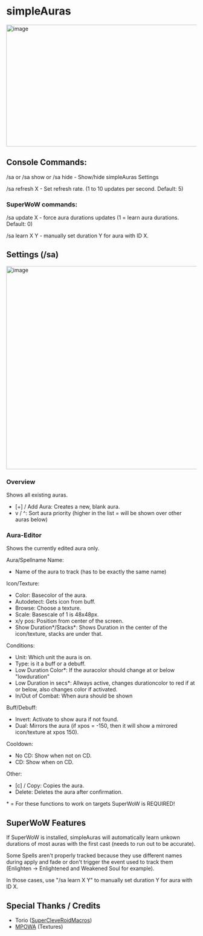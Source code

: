 # simpleAuras


<img width="508" height="322" alt="image" src="https://github.com/user-attachments/assets/15338563-4fbd-454c-9609-3d95f0214cc0" />


## Console Commands:
/sa or /sa show or /sa hide - Show/hide simpleAuras Settings

/sa refresh X - Set refresh rate. (1 to 10 updates per second. Default: 5)

### SuperWoW commands:
/sa update X - force aura durations updates (1 = learn aura durations. Default: 0)

/sa learn X Y - manually set duration Y for aura with ID X.


## Settings (/sa)
<img width="814" height="537" alt="image" src="https://github.com/user-attachments/assets/6f4004b5-0f07-48b6-9c11-790b62aead3e" />

### Overview
Shows all existing auras.

- [+] / Add Aura: Creates a new, blank aura.
- v / ^: Sort aura priority (higher in the list = will be shown over other auras below)


### Aura-Editor
Shows the currently edited aura only.

Aura/Spellname Name:
- Name of the aura to track (has to be exactly the same name)


Icon/Texture:
- Color: Basecolor of the aura.
- Autodetect: Gets icon from buff.
- Browse: Choose a texture.
- Scale: Basescale of 1 is 48x48px.
- x/y pos: Position from center of the screen.
- Show Duration*/Stacks*: Shows Duration in the center of the icon/texture, stacks are under that.


Conditions:
- Unit: Which unit the aura is on.
- Type: is it a buff or a debuff.
- Low Duration Color*: If the auracolor should change at or below "lowduration"
- Low Duration in secs*: Allways active, changes durationcolor to red if at or below, also changes color if activated.
- In/Out of Combat: When aura should be shown

Buff/Debuff:
- Invert: Activate to show aura if not found.
- Dual: Mirrors the aura (if xpos = -150, then it will show a mirrored icon/texture at xpos 150).

Cooldown:
- No CD: Show when not on CD.
- CD: Show when on CD.


Other:
- [c] / Copy: Copies the aura.
- Delete: Deletes the aura after confirmation.

\* = For these functions to work on targets SuperWoW is REQUIRED!


## SuperWoW Features
If SuperWoW is installed, simpleAuras will automatically learn unkown durations of most auras with the first cast (needs to run out to be accurate).

Some Spells aren't properly tracked because they use different names during apply and fade or don't trigger the event used to track them (Enlighten -> Enlightened and Weakened Soul for example).

In those cases, use "/sa learn X Y" to manually set duration Y for aura with ID X.


## Special Thanks / Credits
- Torio ([SuperCleveRoidMacros](https://github.com/jrc13245/SuperCleveRoidMacros))
- [MPOWA](https://github.com/MarcelineVQ/ModifiedPowerAuras) (Textures)
